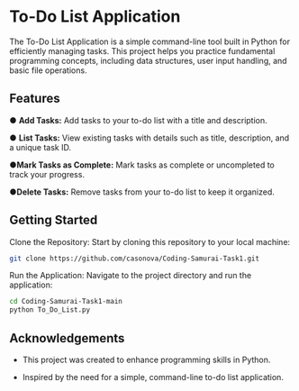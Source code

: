 
# To-Do List Application

The To-Do List Application is a simple command-line tool built in Python for efficiently managing tasks. This project helps you practice fundamental programming concepts, including data structures, user input handling, and basic file operations. 



## Features

&#9679; **Add Tasks:** Add tasks to your to-do list with a title and description.

&#9679; **List Tasks:** View existing tasks with details such as title, description, and a unique task ID.

&#9679;**Mark Tasks as Complete:** Mark tasks as complete or uncompleted to track your progress.

&#9679;**Delete Tasks:** Remove tasks from your to-do list to keep it organized.
## Getting Started

Clone the Repository: Start by cloning this repository to your local machine:

```bash
git clone https://github.com/casonova/Coding-Samurai-Task1.git

```
Run the Application: Navigate to the project directory and run the application:

```bash
cd Coding-Samurai-Task1-main
python To_Do_List.py

```    
## Acknowledgements

 - This project was created to enhance programming skills in Python.

 - Inspired by the need for a simple, command-line to-do list application.


